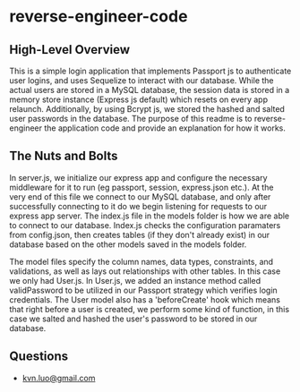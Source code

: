 
# reverse-engineer-code

## High-Level Overview
This is a simple login application that implements Passport js to authenticate user logins, and uses Sequelize to interact with our database. While the actual users are stored in a MySQL database, the session data is stored in a memory store instance (Express js default) which resets on every app relaunch. Additionally, by using Bcrypt js, we stored the hashed and salted user passwords in the database. The purpose of this readme is to reverse-engineer the application code and provide an explanation for how it works.

## The Nuts and Bolts
In server.js, we initialize our express app and configure the necessary middleware for it to run (eg passport, session, express.json etc.). At the very end of this file we connect to our MySQL database, and only after successfully connecting to it do we begin listening for requests to our express app server. The index.js file in the models folder is how we are able to connect to our database. Index.js checks the configuration paramaters from config.json, then creates tables (if they don't already exist) in our database based on the other models saved in the models folder. 

The model files specify the column names, data types, constraints, and validations, as well as lays out relationships with other tables.  In this case we only had User.js. In User.js, we added an instance method called validPassword to be utilized in our Passport strategy which verifies login credentials. The User model also has a 'beforeCreate' hook which means that right before a user is created, we perform some kind of function, in this case we salted and hashed the user's password to be stored in our database. 

## Questions
* [kvn.luo@gmail.com](kvn.luo@gmail.com)
